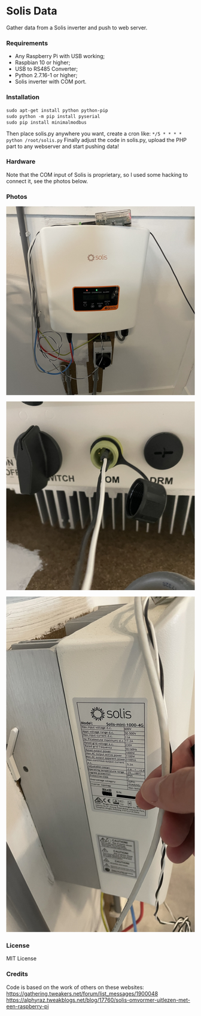 # Solis Data
Gather data from a Solis inverter and push to web server. 

### Requirements
- Any Raspberry Pi with USB working;
- Raspbian 10 or higher;
- USB to RS485 Converter;
- Python 2.7.16-1 or higher;
- Solis inverter with COM port.

### Installation
```
sudo apt-get install python python-pip 
sudo python -m pip install pyserial
sudo pip install minimalmodbus
```
Then place solis.py anywhere you want, create a cron like: `*/5 * * * * python /root/solis.py`
Finally adjust the code in solis.py, upload the PHP part to any webserver and start pushing data!

### Hardware
Note that the COM input of Solis is proprietary, so I used some hacking to connect it, see the photos below.

### Photos
![complete.jpg](https://raw.githubusercontent.com/dqos/solis-data/main/resources/complete.jpg)

![connector.jpg](https://raw.githubusercontent.com/dqos/solis-data/main/resources/connector.jpg)

![specs.jpg](https://raw.githubusercontent.com/dqos/solis-data/main/resources/specs.jpg)

### License
MIT License

### Credits
Code is based on the work of others on these websites:
https://gathering.tweakers.net/forum/list_messages/1900048
https://alphyraz.tweakblogs.net/blog/17760/solis-omvormer-uitlezen-met-een-raspberry-pi